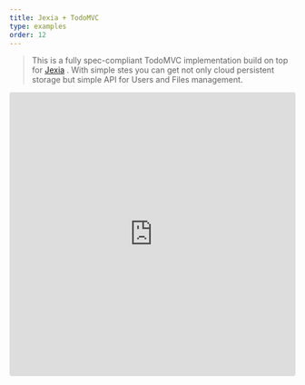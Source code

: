 ```yaml
---
title: Jexia + TodoMVC
type: examples
order: 12
---
```


> This is a fully spec-compliant TodoMVC implementation build on top for [Jexia](https://jexia.com/) . With simple stes you can get not only cloud persistent storage but simple API for Users and Files management.

<iframe src="https://codesandbox.io/embed/github/vuejs/vuejs.org/tree/master/src/v2/examples/vue-20-jexia-todomvc?codemirror=1&hidedevtools=1&hidenavigation=1&theme=light" style="width:100%; height:500px; border:0; border-radius: 4px; overflow:hidden;" title="vue-20-template-compilation" allow="geolocation; microphone; camera; midi; vr; accelerometer; gyroscope; payment; ambient-light-sensor; encrypted-media; usb" sandbox="allow-modals allow-forms allow-popups allow-scripts allow-same-origin"></iframe>
